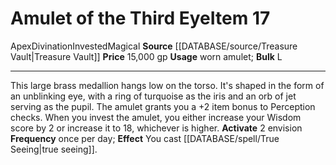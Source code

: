 ﻿---
bulk: L
id: '2132'
item_category: Worn Items
item_subcategory: Other Worn Items
level: '17'
name: Amulet of the Third Eye
price: 15,000 gp
rarity: Common
school: Divination
source: '[[DATABASE/source/Treasure Vault|Treasure Vault]]'
subcategory: wornitem
trait:
- '[[DATABASE/trait/Apex|Apex]]'
- '[[DATABASE/trait/Divination|Divination]]'
- '[[DATABASE/trait/Invested|Invested]]'
- '[[DATABASE/trait/Magical|Magical]]'
type: Item
usage: worn amulet

---
# Amulet of the Third Eye<span class="item-type">Item 17</span>

<span class="item-trait">Apex</span><span class="item-trait">Divination</span><span class="item-trait">Invested</span><span class="item-trait">Magical</span>
**Source** [[DATABASE/source/Treasure Vault|Treasure Vault]] 
**Price** 15,000 gp
**Usage** worn amulet; **Bulk** L

---
This large brass medallion hangs low on the torso. It's shaped in the form of an unblinking eye, with a ring of turquoise as the iris and an orb of jet serving as the pupil. The amulet grants you a +2 item bonus to Perception checks. When you invest the amulet, you either increase your Wisdom score by 2 or increase it to 18, whichever is higher.
**Activate** <span class="action-icon">2</span> envision **Frequency** once per day; **Effect** You cast [[DATABASE/spell/True Seeing|true seeing]].